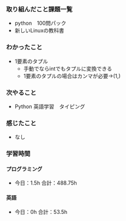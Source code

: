 ### 取り組んだこと課題一覧
- python　100問パック
- 新しいLinuxの教科書
### わかったこと
- 1要素のタプル
    - 手動でならintでもタプルに変換できる
    - 1要素のタプルの場合はカンマが必要→(1,)
### 次やること
- Python  英語学習　タイピング
### 感じたこと
- なし
### 学習時間
#### プログラミング
- 今日：1.5h 合計：488.75h
#### 英語
- 今日：0h 合計：53.5h